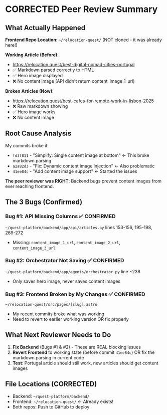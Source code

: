 # CORRECTED Peer Review Summary

## What Actually Happened

**Frontend Repo Location**: `~/relocation-quest/` (NOT cloned - it was already here!)

**Working Article (Before)**: 
- https://relocation.quest/best-digital-nomad-cities-portugal
- ✅ Markdown parsed correctly to HTML
- ✅ Hero image displayed
- ❌ No content image (API didn't return content_image_1_url)

**Broken Articles (Now)**:
- https://relocation.quest/best-cafes-for-remote-work-in-lisbon-2025
- ❌ Raw markdown showing
- ✅ Hero image works
- ❌ No content image

## Root Cause Analysis

My commits broke it:
- `fd3f811` - "Simplify: Single content image at bottom" ← This broke markdown parsing
- `a2a82d3` - "Fix: Dynamic content image injection" ← Also problematic
- `41ee84c` - "Add content image support" ← Started the issues

**The peer reviewer was RIGHT**: Backend bugs prevent content images from ever reaching frontend.

## The 3 Bugs (Confirmed)

### Bug #1: API Missing Columns ✅ CONFIRMED
`~/quest-platform/backend/app/api/articles.py` lines 153-156, 195-198, 269-272
- Missing: `content_image_1_url`, `content_image_2_url`, `content_image_3_url`

### Bug #2: Orchestrator Not Saving ✅ CONFIRMED  
`~/quest-platform/backend/app/agents/orchestrator.py` line ~238
- Only saves hero image, never saves content images

### Bug #3: Frontend Broken by My Changes ✅ CONFIRMED
`~/relocation-quest/src/pages/[slug].astro`
- My recent commits broke what was working
- Need to revert to earlier working version OR fix properly

## What Next Reviewer Needs to Do

1. **Fix Backend** (Bugs #1 & #2) - These are REAL blocking issues
2. **Revert Frontend** to working state (before commit `41ee84c`)
   OR fix the markdown parsing in current code
3. **Test**: Portugal article should still work, new articles should get content images

## File Locations (CORRECTED)

- Backend: `~/quest-platform/backend/`
- Frontend: `~/relocation-quest/` ← Already exists!
- Both repos: Push to GitHub to deploy

